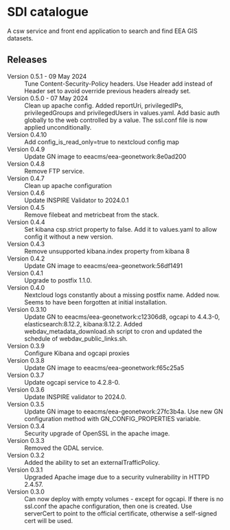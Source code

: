 # SDI catalogue

A csw service and front end application to search and find EEA GIS datasets.

## Releases

<dl>
  <dt>Version 0.5.1 - 09 May 2024</dt>
  <dd>Tune Content-Security-Policy headers. Use Header add instead of Header set to avoid
  override previous headers already set.
  </dd>

  <dt>Version 0.5.0 - 07 May 2024</dt>
  <dd>Clean up apache config.
    Added reportUri, privilegedIPs, privilegedGroups and privilegedUsers in values.yaml.
    Add basic auth globally to the web controlled by a value.
    The ssl.conf file is now applied unconditionally.
  </dd>

  <dt>Version 0.4.10</dt>
  <dd>Add config_is_read_only=true to nextcloud config map</dd>

  <dt>Version 0.4.9</dt>
  <dd>Update GN image to eeacms/eea-geonetwork:8e0ad200</dd>
  
  <dt>Version 0.4.8</dt>
  <dd>Remove FTP service.</dd>

  <dt>Version 0.4.7</dt>
  <dd>Clean up apache configuration</dd>

  <dt>Version 0.4.6</dt>
  <dd>Update INSPIRE Validator to 2024.0.1</dd>

  <dt>Version 0.4.5</dt>
  <dd>Remove filebeat and metricbeat from the stack.</dd>

  <dt>Version 0.4.4</dt>
  <dd>Set kibana csp.strict property to false. Add it to values.yaml to allow config it without a new version.</dd>

  <dt>Version 0.4.3</dt>
  <dd>Remove unsupported kibana.index property from kibana 8</dd>

  <dt>Version 0.4.2</dt>
  <dd>Update GN image to eeacms/eea-geonetwork:56df1491</dd>

  <dt>Version 0.4.1</dt>
  <dd>Upgrade to postfix 1.1.0.</dd>

  <dt>Version 0.4.0</dt>
  <dd>Nextcloud logs constantly about a missing postfix name. Added now.
      Seems to have been forgotten at initial installation.</dd>

  <dt>Version 0.3.10</dt>
  <dd>Update GN to eeacms/eea-geonetwork:c12306d8, ogcapi to 4.4.3-0, elasticsearch:8.12.2, kibana:8.12.2.
  Added webdav_metadata_download.sh script to cron and updated the schedule of webdav_public_links.sh.
  </dd>

  <dt>Version 0.3.9</dt>
  <dd>Configure Kibana and ogcapi proxies</dd>

  <dt>Version 0.3.8</dt>
  <dd>Update GN image to eeacms/eea-geonetwork:f65c25a5</dd>

  <dt>Version 0.3.7</dt>
  <dd>Update ogcapi service to 4.2.8-0.</dd>

  <dt>Version 0.3.6</dt>
  <dd>Update INSPIRE validator to 2024.0.</dd>
  
  <dt>Version 0.3.5</dt>
  <dd>
    Update GN image to eeacms/eea-geonetwork:27fc3b4a.
    Use new GN configuration method with GN_CONFIG_PROPERTIES variable.
  </dd>

  <dt>Version 0.3.4</dt>
  <dd>Security upgrade of OpenSSL in the apache image.</dd>

  <dt>Version 0.3.3</dt>
  <dd>Removed the GDAL service.</dd>

  <dt>Version 0.3.2</dt>
  <dd>Added the ability to set an externalTrafficPolicy.</dd>

  <dt>Version 0.3.1</dt>
  <dd>Upgraded Apache image due to a security vulnerability in HTTPD 2.4.57.</dd>

  <dt>Version 0.3.0</dt>
  <dd>Can now deploy with empty volumes - except for ogcapi.
  If there is no ssl.conf the apache configuration, then one is created.
  Use serverCert to point to the official certificate, otherwise a self-signed cert will be used.</dd>

</dl>

